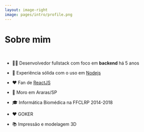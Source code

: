 ```yaml
---
layout: image-right
image: pages/intro/profile.png
---
```


# Sobre mim

<br>

- 👨‍💻 Desenvolvedor fullstack com foco em **backend** há 5 anos

- 🚀 Experiência sólida com o uso em [Nodejs](http://nodejs.org/)

- ❤️ Fan de [ReactJS](https://reactjs.org/)

- 🚢 Moro em Araras/SP

- 🎓 Informática Biomédica na FFCLRP 2014-2018

- ❤️ GOKER

- 📚 Impressão e modelagem 3D
